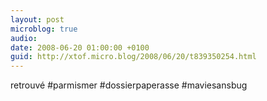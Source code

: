 ```yaml
---
layout: post
microblog: true
audio: 
date: 2008-06-20 01:00:00 +0100
guid: http://xtof.micro.blog/2008/06/20/t839350254.html
---
```

retrouvé #parmismer #dossierpaperasse #maviesansbug

